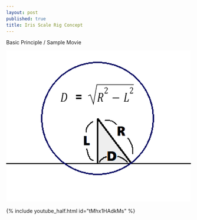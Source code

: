 ```yaml
---
layout: post
published: true
title: Iris Scale Rig Concept
---
```


Basic Principle / Sample Movie

<img src="/images/Iris_Scale_Basic_Principle.png"/>

<!-- 일반적인 비디오 링크와 달리 이미지 옆에 붙일 수 없는 듯 -->
{% include youtube_half.html id="tMhx1HAdkMs" %}
<script src="https://gist.github.com/ki68/a789a57f3d8e5c06d00dadf0e47a55ab.js"></script>

